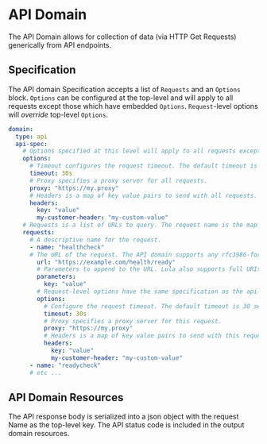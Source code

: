 # API Domain

The API Domain allows for collection of data (via HTTP Get Requests) generically from API endpoints. 

## Specification
The API domain Specification accepts a list of `Requests` and an `Options` block. `Options` can be configured at the top-level and will apply to all requests except those which have embedded `Options`. `Request`-level options will *override* top-level `Options`.


```yaml
domain: 
  type: api
  api-spec:
    # Options specified at this level will apply to all requests except those with an embedded options block.
    options:
      # Timeout configures the request timeout. The default timeout is 30 seconds (30s). The timeout string is a number followed by a unit suffix (ms, s, m, h, d), such as 30s or 1m.
      timeout: 30s
      # Proxy specifies a proxy server for all requests.
      proxy: "https://my.proxy"
      # Headers is a map of key value pairs to send with all requests.
      headers: 
        key: "value"
        my-customer-header: "my-custom-value"
    # Requests is a list of URLs to query. The request name is the map key used when referencing the resources returned by the API.
    requests:
      # A descriptive name for the request.
      - name: "healthcheck" 
      # The URL of the request. The API domain supports any rfc3986-formatted URI. Lula also supports URL parameters as a separate argument. 
        url: "https://example.com/health/ready"
        # Parameters to append to the URL. Lula also supports full URIs in the URL.
        parameters: 
          key: "value"
        # Request-level options have the same specification as the api-spec-level options. These options apply only to this request.
        options:
          # Configure the request timeout. The default timeout is 30 seconds (30s). The timeout string is a number followed by a unit suffix (ms, s, m, h, d), such as 30s or 1m.
          timeout: 30s
          # Proxy specifies a proxy server for this request.
          proxy: "https://my.proxy"
          # Headers is a map of key value pairs to send with this request.
          headers: 
            key: "value"
            my-customer-header: "my-custom-value"
      - name: "readycheck"
      # etc ...
```

## API Domain Resources

The API response body is serialized into a json object with the request Name as the top-level key. The API status code is included in the output domain resources.
